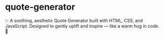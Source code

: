 # quote-generator
✨ A soothing, aesthetic Quote Generator built with HTML, CSS, and JavaScript. Designed to gently uplift and inspire — like a warm hug in code. 🤍

